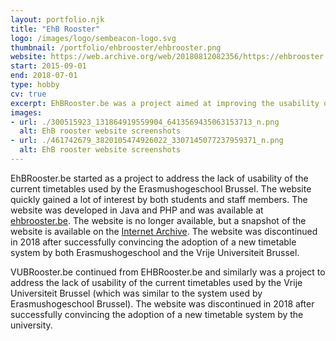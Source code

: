 ```yaml
---
layout: portfolio.njk
title: "EhB Rooster"
logo: /images/logo/sembeacon-logo.svg
thumbnail: /portfolio/ehbrooster/ehbrooster.png
website: https://web.archive.org/web/20180812082356/https://ehbrooster.be/
start: 2015-09-01
end: 2018-07-01
type: hobby
cv: true
excerpt: EhBRooster.be was a project aimed at improving the usability of timetables for Erasmushogeschool Brussel, gaining significant interest from students and staff. Developed in Java and PHP, the website influenced the adoption of a new timetable system before its discontinuation in 2018.
images:
- url: ./300515923_131864919559904_6413569435063153713_n.png
  alt: EhB rooster website screenshots
- url: ./461742679_3820105474926022_3307145077237959371_n.png
  alt: EhB rooster website screenshots
---
```

EhBRooster.be started as a project to address the lack of usability of the current timetables used by the Erasmushogeschool Brussel. The website quickly gained a lot of interest by both students and staff members. The website was developed in Java and PHP and was available at [ehbrooster.be](https://web.archive.org/web/20180812082356/https://ehbrooster.be/). The website is no longer available, but a snapshot of the website is available on the [Internet Archive](https://web.archive.org/web/20180812082356/https://ehbrooster.be/). The website was discontinued in 2018 after successfully convincing the adoption of a new timetable system by both Erasmushogeschool and the Vrije Universiteit Brussel.

VUBRooster.be continued from EHBRooster.be and similarly was a project to address the lack of usability of the current timetables used by the Vrije Universiteit Brussel (which was similar to the system used by Erasmushogeschool Brussel). The website was discontinued in 2018 after successfully convincing the adoption of a new timetable system by the university.
